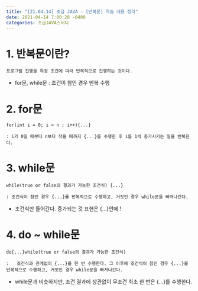 ```yaml
---
title: "[21.04.14] 초급 JAVA - [반복문] 학습 내용 정리"
date: 2021-04-14 7:00:28 -0400
categories: 초급JAVA스터디
---
```


# 1. 반복문이란?

	프로그램 진행을 특정 조건에 따라 반복적으로 진행하는 것이다.

* for문, while문 : 조건이 참인 경우 반복 수행

# 2. for문

	for(int i = 0; i < n ; i++){...}
	
	: i가 0일 때부터 n보다 작을 때까지 {...}를 수행한 후 i를 1씩 증가시키는 일을 반복한다.


# 3. while문
	while(true or false의 결과가 가능한 조건식) {...} 
	   
	: 조건식이 참인 경우 {...}를 반복적으로 수행하고, 거짓인 경우 while문을 빠져나간다.
	
* 조건식만 들어간다. 증가되는 것 표현은 {...}안에 !

 

# 4. do ~ while문

	do{...}while(true or false의 결과가 가능한 조건식)
	
	:   조건식과 관계없이 {...}를 한 번 수행한다. 그 이후에 조건식이 참인 경우 {...}를 반복적으로 수행하고, 거짓인 경우 while문을 빠져나간다.
	
* while문과 비슷하지만, 조건 결과에 상관없이 무조건 최초 한 번은 {...}를 수행한다.
